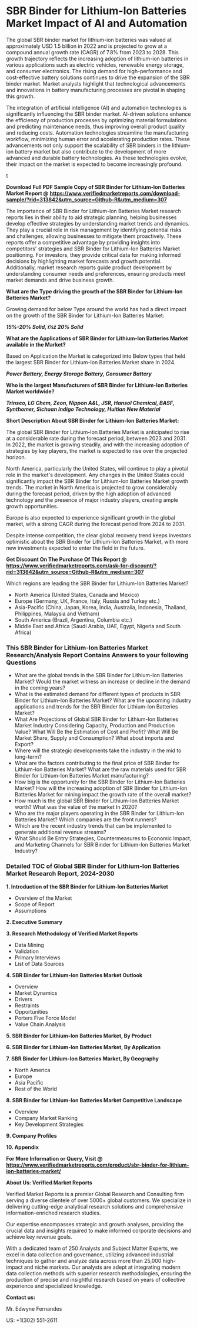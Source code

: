 <meta name="title" content="Global SBR Binder for Lithium-Ion Batteries Market Impact of AI and Automation"><meta name="description" content="The global SBR binder market for lithium-ion batteries was valued at approximately USD 1.5 billion in 2022 and is projected to grow at a compound annual growth rate (C"><meta name="title" content="SBR Binder for Lithium-Ion Batteries Market Size, Share, Scope, Trends, Growth, Opportunities, Analysis, Forecast"><h1>SBR Binder for Lithium-Ion Batteries Market Impact of AI and Automation</h1><p>The global SBR binder market for lithium-ion batteries was valued at approximately USD 1.5 billion in 2022 and is projected to grow at a compound annual growth rate (CAGR) of 7.8% from 2023 to 2028. This growth trajectory reflects the increasing adoption of lithium-ion batteries in various applications such as electric vehicles, renewable energy storage, and consumer electronics. The rising demand for high-performance and cost-effective battery solutions continues to drive the expansion of the SBR binder market. Market analysts highlight that technological advancements and innovations in battery manufacturing processes are pivotal in shaping this growth.</p><p>The integration of artificial intelligence (AI) and automation technologies is significantly influencing the SBR binder market. AI-driven solutions enhance the efficiency of production processes by optimizing material formulations and predicting maintenance needs, thus improving overall product quality and reducing costs. Automation technologies streamline the manufacturing workflow, minimizing human error and accelerating production rates. These advancements not only support the scalability of SBR binders in the lithium-ion battery market but also contribute to the development of more advanced and durable battery technologies. As these technologies evolve, their impact on the market is expected to become increasingly profound.</p>t</p><p id="" class=""><strong>Download Full PDF Sample Copy of SBR Binder for Lithium-Ion Batteries Market Report @ <a href="https://www.verifiedmarketreports.com/download-sample/?rid=313842&utm_source=Github-R&utm_medium=307" target="_blank">https://www.verifiedmarketreports.com/download-sample/?rid=313842&utm_source=Github-R&utm_medium=307</a></strong></p><p>The importance of&nbsp;SBR Binder for Lithium-Ion Batteries Market research reports lies in their ability to aid strategic planning, helping businesses develop effective strategies by understanding market trends and dynamics. They play a crucial role in risk management by identifying potential risks and challenges, allowing businesses to mitigate them proactively. These reports offer a competitive advantage by providing insights into competitors' strategies and SBR Binder for Lithium-Ion Batteries Market positioning. For investors, they provide critical data for making informed decisions by highlighting market forecasts and growth potential. Additionally, market research reports guide product development by understanding consumer needs and preferences, ensuring products meet market demands and drive business growth.</p><p><strong>What are the&nbsp;Type driving the growth of the SBR Binder for Lithium-Ion Batteries Market?</strong></p><p id="" class="">Growing demand for below Type around the world has had a direct impact on the growth of the SBR Binder for Lithium-Ion Batteries Market:</p><em><strong>15%-20% Solid, ï¼ž 20% Solid</strong></em></p><strong>What are the&nbsp;Applications&nbsp;of SBR Binder for Lithium-Ion Batteries Market available in the Market?</strong></p><p id="" class="">Based on Application the Market is categorized into Below types that held the largest SBR Binder for Lithium-Ion Batteries Market share In 2024.</p><em><strong>Power Battery, Energy Storage Battery, Consumer Battery</strong></em></p><strong>Who is the largest Manufacturers of SBR Binder for Lithium-Ion Batteries Market worldwide?</strong></p><p><em><strong>Trinseo, LG Chem, Zeon, Nippon A&L, JSR, Hansol Chemical, BASF, Synthomer, Sichuan Indigo Technology, Huitian New Material</strong></em></p><p id="" class=""><strong>Short Description About SBR Binder for Lithium-Ion Batteries Market:</strong></p><p>The global SBR Binder for Lithium-Ion Batteries Market is anticipated to rise at a considerable rate during the forecast period, between 2023 and 2031. In 2022, the market is growing steadily, and with the increasing adoption of strategies by key players, the market is expected to rise over the projected horizon.</p><p>North America, particularly the United States, will continue to play a pivotal role in the market's development. Any changes in the United States could significantly impact the SBR Binder for Lithium-Ion Batteries Market growth trends. The market in North America is projected to grow considerably during the forecast period, driven by the high adoption of advanced technology and the presence of major industry players, creating ample growth opportunities.</p><p>Europe is also expected to experience significant growth in the global market, with a strong CAGR during the forecast period from 2024 to 2031.</p><p>Despite intense competition, the clear global recovery trend keeps investors optimistic about the SBR Binder for Lithium-Ion Batteries Market, with more new investments expected to enter the field in the future.</p><p id="" class=""><strong>Get Discount On The Purchase Of This Report @ <a href="https://www.verifiedmarketreports.com/ask-for-discount/?rid=313842&utm_source=Github-R&utm_medium=307" target="_blank">https://www.verifiedmarketreports.com/ask-for-discount/?rid=313842&utm_source=Github-R&utm_medium=307</a></strong></p>Which regions are leading the SBR Binder for Lithium-Ion Batteries Market?</p><ul><li>North America (United States, Canada and Mexico)</li><li>Europe (Germany, UK, France, Italy, Russia and Turkey etc.)</li><li>Asia-Pacific (China, Japan, Korea, India, Australia, Indonesia, Thailand, Philippines, Malaysia and Vietnam)</li><li>South America (Brazil, Argentina, Columbia etc.)</li><li>Middle East and Africa (Saudi Arabia, UAE, Egypt, Nigeria and South Africa)</li></ul><h3 id="" class="">This SBR Binder for Lithium-Ion Batteries Market Research/Analysis Report Contains Answers to your following Questions</h3><ul><li>What are the global trends in the SBR Binder for Lithium-Ion Batteries Market? Would the market witness an increase or decline in the demand in the coming years?</li><li>What is the estimated demand for different types of products in SBR Binder for Lithium-Ion Batteries Market? What are the upcoming industry applications and trends for the SBR Binder for Lithium-Ion Batteries Market?</li><li>What Are Projections of Global SBR Binder for Lithium-Ion Batteries Market Industry Considering Capacity, Production and Production Value? What Will Be the Estimation of Cost and Profit? What Will Be Market Share, Supply and Consumption? What about imports and Export?</li><li>Where will the strategic developments take the industry in the mid to long-term?</li><li>What are the factors contributing to the final price of SBR Binder for Lithium-Ion Batteries Market? What are the raw materials used for SBR Binder for Lithium-Ion Batteries Market manufacturing?</li><li>How big is the opportunity for the SBR Binder for Lithium-Ion Batteries Market? How will the increasing adoption of SBR Binder for Lithium-Ion Batteries Market for mining impact the growth rate of the overall market?</li><li>How much is the global SBR Binder for Lithium-Ion Batteries Market worth? What was the value of the market In 2020?</li><li>Who are the major players operating in the SBR Binder for Lithium-Ion Batteries Market? Which companies are the front runners?</li><li>Which are the recent industry trends that can be implemented to generate additional revenue streams?</li><li>What Should Be Entry Strategies, Countermeasures to Economic Impact, and Marketing Channels for SBR Binder for Lithium-Ion Batteries Market Industry?</li></ul><h3 id="" class="">Detailed TOC of Global SBR Binder for Lithium-Ion Batteries Market Research Report, 2024-2030</h3><p id="" class=""><strong>1. Introduction of the SBR Binder for Lithium-Ion Batteries Market</strong></p><ul><li>Overview of the Market</li><li>Scope of Report</li><li>Assumptions</li></ul><p id="" class=""><strong>2. Executive Summary</strong></p><p id="" class=""><strong>3. Research Methodology of Verified Market Reports</strong></p><ul><li>Data Mining</li><li>Validation</li><li>Primary Interviews</li><li>List of Data Sources</li></ul><p id="" class=""><strong>4. SBR Binder for Lithium-Ion Batteries Market Outlook</strong></p><ul><li>Overview</li><li>Market Dynamics</li><li>Drivers</li><li>Restraints</li><li>Opportunities</li><li>Porters Five Force Model</li><li>Value Chain Analysis</li></ul><p id="" class=""><strong>5. SBR Binder for Lithium-Ion Batteries Market, By Product</strong></p><p id="" class=""><strong>6. SBR Binder for Lithium-Ion Batteries Market, By Application</strong></p><p id="" class=""><strong>7. SBR Binder for Lithium-Ion Batteries Market, By Geography</strong></p><ul><li>North America</li><li>Europe</li><li>Asia Pacific</li><li>Rest of the World</li></ul><p id="" class=""><strong>8. SBR Binder for Lithium-Ion Batteries Market Competitive Landscape</strong></p><ul><li>Overview</li><li>Company Market Ranking</li><li>Key Development Strategies</li></ul><p id="" class=""><strong>9. Company Profiles</strong></p><p id="" class=""><strong>10. Appendix</strong></p><p id="" class=""><strong>For More Information or Query, Visit @ <a href="https://www.verifiedmarketreports.com/product/sbr-binder-for-lithium-ion-batteries-market/" target="_blank">https://www.verifiedmarketreports.com/product/sbr-binder-for-lithium-ion-batteries-market/</a></strong></p><p id="" class=""><strong>About Us: Verified Market Reports</strong></p><p id="" class="">Verified Market Reports is a premier Global Research and Consulting firm serving a diverse clientele of over 5000+ global customers. We specialize in delivering cutting-edge analytical research solutions and comprehensive information-enriched research studies.</p><p id="" class="">Our expertise encompasses strategic and growth analyses, providing the crucial data and insights required to make informed corporate decisions and achieve key revenue goals.</p><p id="" class="">With a dedicated team of 250 Analysts and Subject Matter Experts, we excel in data collection and governance, utilizing advanced industrial techniques to gather and analyze data across more than 25,000 high-impact and niche markets. Our analysts are adept at integrating modern data collection methods with superior research methodologies, ensuring the production of precise and insightful research based on years of collective experience and specialized knowledge.</p><p id="" class=""><strong>Contact us:</strong></p><p id="" class="">Mr. Edwyne Fernandes</p><p id="" class="">US: +1(302) 551-2611</p>